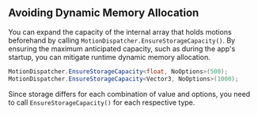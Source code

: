 ## Avoiding Dynamic Memory Allocation

You can expand the capacity of the internal array that holds motions beforehand by calling `MotionDispatcher.EnsureStorageCapacity()`. By ensuring the maximum anticipated capacity, such as during the app's startup, you can mitigate runtime dynamic memory allocation.

```cs
MotionDispatcher.EnsureStorageCapacity<float, NoOptions>(500);
MotionDispatcher.EnsureStorageCapacity<Vector3, NoOptions>(1000);
```

Since storage differs for each combination of value and options, you need to call `EnsureStorageCapacity()` for each respective type.
